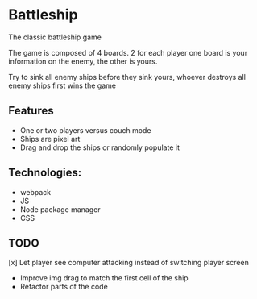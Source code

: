 # Battleship

The classic battleship game

The game is composed of 4 boards. 2 for each player
one board is your information on the enemy, the other is yours.

Try to sink all enemy ships before they sink yours, whoever destroys all enemy ships first wins the game

## Features

- One or two players versus couch mode
- Ships are pixel art
- Drag and drop the ships or randomly populate it

## Technologies:

- webpack
- JS
- Node package manager
- CSS

## TODO

[x] Let player see computer attacking instead of switching player screen

- Improve img drag to match the first cell of the ship
- Refactor parts of the code
